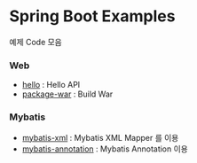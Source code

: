 Spring Boot Examples
======================

예제 Code 모음

### Web
- [hello](https://github.com/minipaper/spring-boot-examples/tree/master/hello) : Hello API
- [package-war](https://github.com/minipaper/spring-boot-examples/tree/master/package-war) : Build War

### Mybatis
- [mybatis-xml](https://github.com/minipaper/spring-boot-examples/tree/master/mybatis-xml) : Mybatis XML Mapper 를 이용 
- [mybatis-annotation](https://github.com/minipaper/spring-boot-examples/tree/master/mybatis-annotation) : Mybatis Annotation 이용
